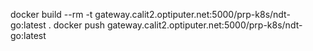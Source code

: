 docker build --rm -t gateway.calit2.optiputer.net:5000/prp-k8s/ndt-go:latest .
docker push gateway.calit2.optiputer.net:5000/prp-k8s/ndt-go:latest